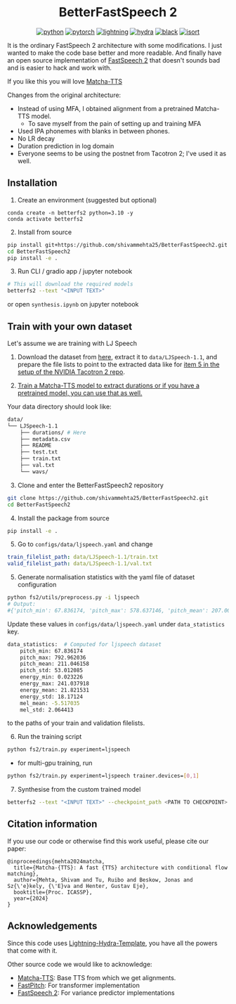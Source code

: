 <div align="center">

# BetterFastSpeech 2


[![python](https://img.shields.io/badge/-Python_3.10-blue?logo=python&logoColor=white)](https://www.python.org/downloads/release/python-3100/)
[![pytorch](https://img.shields.io/badge/PyTorch_2.0+-ee4c2c?logo=pytorch&logoColor=white)](https://pytorch.org/get-started/locally/)
[![lightning](https://img.shields.io/badge/-Lightning_2.0+-792ee5?logo=pytorchlightning&logoColor=white)](https://pytorchlightning.ai/)
[![hydra](https://img.shields.io/badge/Config-Hydra_1.3-89b8cd)](https://hydra.cc/)
[![black](https://img.shields.io/badge/Code%20Style-Black-black.svg?labelColor=gray)](https://black.readthedocs.io/en/stable/)
[![isort](https://img.shields.io/badge/%20imports-isort-%231674b1?style=flat&labelColor=ef8336)](https://pycqa.github.io/isort/)


</div>

It is the ordinary FastSpeech 2 architecture with some modifications. I just wanted to make the code base better and more readable. And finally have an open source implementation of [FastSpeech 2](https://arxiv.org/abs/2006.04558) that doesn't sounds bad and is easier to hack and work with.

If you like this you will love [Matcha-TTS](https://github.com/shivammehta25/Matcha-TTS)

Changes from the original architecture: 
  - Instead of using MFA, I obtained alignment from a pretrained Matcha-TTS model. 
    - To save myself from the pain of setting up and training MFA
  - Used IPA phonemes with blanks in between phones.
  - No LR decay
  - Duration prediction in log domain
  - Everyone seems to be using the postnet from Tacotron 2; I've used it as well.


## Installation

1. Create an environment (suggested but optional)

```
conda create -n betterfs2 python=3.10 -y
conda activate betterfs2
```

2. Install from source

```bash
pip install git+https://github.com/shivammehta25/BetterFastSpeech2.git
cd BetterFastSpeech2
pip install -e .
```

3. Run CLI / gradio app / jupyter notebook

```bash
# This will download the required models
betterfs2 --text "<INPUT TEXT>"
```

or open `synthesis.ipynb` on jupyter notebook

## Train with your own dataset
Let's assume we are training with LJ Speech

1. Download the dataset from [here](https://keithito.com/LJ-Speech-Dataset/), extract it to `data/LJSpeech-1.1`, and prepare the file lists to point to the extracted data like for [item 5 in the setup of the NVIDIA Tacotron 2 repo](https://github.com/NVIDIA/tacotron2#setup).


2. [Train a Matcha-TTS model to extract durations or if you have a pretrained model, you can use that as well.](https://github.com/shivammehta25/Matcha-TTS/wiki/Improve-GPU-utilisation-by-extracting-phoneme-alignments)

Your data directory should look like:
```bash
data/
└── LJSpeech-1.1
    ├── durations/ # Here
    ├── metadata.csv
    ├── README
    ├── test.txt
    ├── train.txt
    ├── val.txt
    └── wavs/
```

3. Clone and enter the BetterFastSpeech2 repository

```bash
git clone https://github.com/shivammehta25/BetterFastSpeech2.git
cd BetterFastSpeech2 
```

4. Install the package from source

```bash
pip install -e .
```

5. Go to `configs/data/ljspeech.yaml` and change

```yaml
train_filelist_path: data/LJSpeech-1.1/train.txt
valid_filelist_path: data/LJSpeech-1.1/val.txt
```

5. Generate normalisation statistics with the yaml file of dataset configuration

```bash
python fs2/utils/preprocess.py -i ljspeech
# Output:
#{'pitch_min': 67.836174, 'pitch_max': 578.637146, 'pitch_mean': 207.001846, 'pitch_std': 52.747742, 'energy_min': 0.084354, 'energy_max': 190.849121, 'energy_mean': 21.330254, 'energy_std': 17.663319, 'mel_mean': -5.554245, 'mel_std': 2.059021}
```

Update these values in `configs/data/ljspeech.yaml` under `data_statistics` key.

```bash
data_statistics:  # Computed for ljspeech dataset
    pitch_min: 67.836174 
    pitch_max: 792.962036
    pitch_mean: 211.046158
    pitch_std: 53.012085
    energy_min: 0.023226
    energy_max: 241.037918
    energy_mean: 21.821531
    energy_std: 18.17124
    mel_mean: -5.517035
    mel_std: 2.064413
```

to the paths of your train and validation filelists.

6. Run the training script

```bash
python fs2/train.py experiment=ljspeech
```

- for multi-gpu training, run

```bash
python fs2/train.py experiment=ljspeech trainer.devices=[0,1]
```

7. Synthesise from the custom trained model

```bash
betterfs2 --text "<INPUT TEXT>" --checkpoint_path <PATH TO CHECKPOINT>
```


## Citation information

If you use our code or otherwise find this work useful, please cite our paper:

```text
@inproceedings{mehta2024matcha,
  title={Matcha-{TTS}: A fast {TTS} architecture with conditional flow matching},
  author={Mehta, Shivam and Tu, Ruibo and Beskow, Jonas and Sz{\'e}kely, {\'E}va and Henter, Gustav Eje},
  booktitle={Proc. ICASSP},
  year={2024}
}
```

## Acknowledgements

Since this code uses [Lightning-Hydra-Template](https://github.com/ashleve/lightning-hydra-template), you have all the powers that come with it.

Other source code we would like to acknowledge:

- [Matcha-TTS](https://github.com/shivammehta25/Matcha-TTS): Base TTS from which we get alignments.
- [FastPitch](https://github.com/NVIDIA/DeepLearningExamples/tree/master/PyTorch/SpeechSynthesis/FastPitch/fastpitch): For transformer implementation
- [FastSpeech 2](https://github.com/ming024/FastSpeech2): For variance predictor implementations
